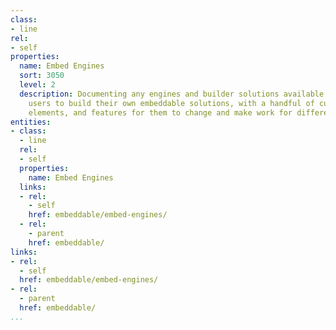 ```yaml
---
class:
- line
rel:
- self
properties:
  name: Embed Engines
  sort: 3050
  level: 2
  description: Documenting any engines and builder solutions available that allow
    users to build their own embeddable solutions, with a handful of customizable
    elements, and features for them to change and make work for different applications.
entities:
- class:
  - line
  rel:
  - self
  properties:
    name: Embed Engines
  links:
  - rel:
    - self
    href: embeddable/embed-engines/
  - rel:
    - parent
    href: embeddable/
links:
- rel:
  - self
  href: embeddable/embed-engines/
- rel:
  - parent
  href: embeddable/
...
```

